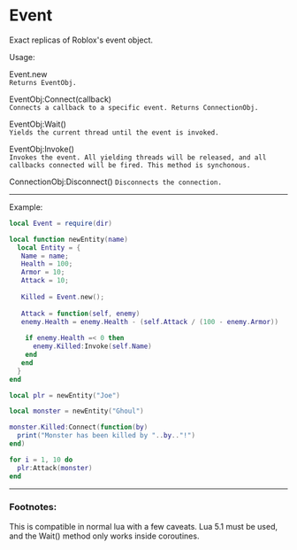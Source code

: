 # Event

Exact replicas of Roblox's event object.

Usage:  

Event.new  
`Returns EventObj.`  

EventObj:Connect(callback)  
`Connects a callback to a specific event. Returns ConnectionObj.`  

EventObj:Wait()  
`Yields the current thread until the event is invoked.`  

EventObj:Invoke()  
`Invokes the event. All yielding threads will be released, and all callbacks connected will be fired. This method is synchonous.`  

ConnectionObj:Disconnect() 
`Disconnects the connection.`  

***

Example:

```lua
local Event = require(dir)

local function newEntity(name)
  local Entity = {
   Name = name;
   Health = 100;
   Armor = 10;
   Attack = 10;
   
   Killed = Event.new();
   
   Attack = function(self, enemy)
   enemy.Health = enemy.Health - (self.Attack / (100 - enemy.Armor))
    
    if enemy.Health =< 0 then
      enemy.Killed:Invoke(self.Name)
    end
   end
  }
end

local plr = newEntity("Joe")

local monster = newEntity("Ghoul")

monster.Killed:Connect(function(by)
  print("Monster has been killed by "..by.."!")
end)

for i = 1, 10 do
  plr:Attack(monster)
end
```

***

### Footnotes:

This is compatible in normal lua with a few caveats. Lua 5.1 must be used, and the Wait() method only works inside coroutines.
